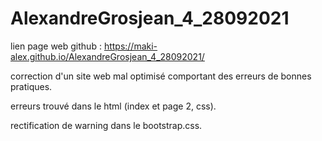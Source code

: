 # AlexandreGrosjean_4_28092021

lien page web github : https://maki-alex.github.io/AlexandreGrosjean_4_28092021/

correction d'un site web mal optimisé comportant des erreurs de bonnes pratiques.

erreurs trouvé dans le html (index et page 2, css).

rectification de warning dans le bootstrap.css.
